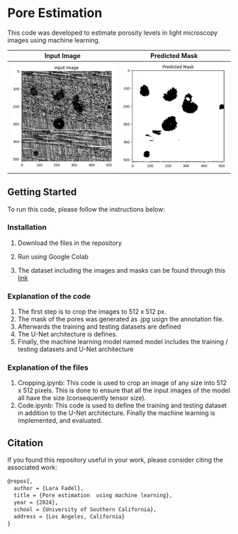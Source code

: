 # Pore Estimation

This code was developed to estimate porosity levels in light microscopy images using machine learning. 


Input Image | Predicted Mask
:--: | :--: 
<img src="images/pic5.png" alt="pic1"  width="200%"> | <img src= "images/pic6.png" alt="pic1" width="200%">


## Getting Started
To run this code, please follow the instructions below:


### Installation
1. Download the files in the repository

2. Run using Google Colab
3. The dataset including the images and masks can be found through this [link](https://drive.google.com/drive/folders/1xfzabUvMpLw8XSG_kS0FJCVQ15uAKePh?usp=sharing)


### Explanation of the code
1. The first step is to crop the images to 512 x 512 px.
2. The mask of the pores was generated as .jpg usign the annotation file.
3. Afterwards the training and testing datasets are defined
4. The U-Net architecture is defines.
5. Finally, the machine learning model named model includes the training / testing datasets and U-Net architecture 


### Explanation of the files
1. Cropping.ipynb:   This code is used to crop an image of any size into 512 x 512 pixels. This is done to ensure that all the input images of the model all have the size (consequently tensor size). 
2. Code.ipynb:   This code is used to define the training and testing dataset in addition to the U-Net architecture. Finally the machine learning is implemented, and evaluated.

   

## Citation

If you found this repository useful in your work, please consider citing the associated work:

```
@repos{,
  author = {Lara Fadel},
  title = {Pore estimation  using machine learning},
  year = {2024},
  school = {University of Southern California},
  address = {Los Angeles, California}
}
    

